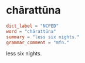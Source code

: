 # chārattūna

``` toml
dict_label = "NCPED"
word = "chārattūna"
summary = "less six nights."
grammar_comment = "mfn."
```

less six nights.

